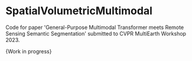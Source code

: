 # SpatialVolumetricMultimodal
Code for paper 'General-Purpose Multimodal Transformer meets Remote Sensing Semantic Segmentation' submitted to CVPR MultiEarth Workshop 2023.

{Work in progress}
